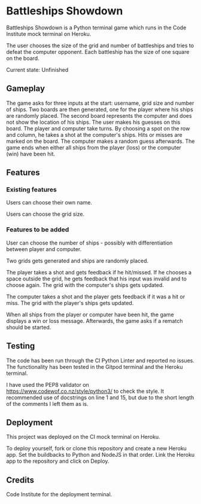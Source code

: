# Battleships Showdown

Battleships Showdown is a Python terminal game which runs in the Code Institute mock terminal on Heroku.

The user chooses the size of the grid and number of battleships and tries to defeat the computer opponent.
Each battleship has the size of one square on the board.

Current state: Unfinished

## Gameplay

The game asks for three inputs at the start: username, grid size and number of ships.
Two boards are then generated, one for the player where his ships are randomly placed.
The second board represents the computer and does not show the location of his ships. 
The user makes his guesses on this board.
The player and computer take turns. By choosing a spot on the row and column, 
he takes a shot at the computer's ships.
Hits or misses are marked on the board. The computer makes a random guess afterwards.
The game ends when either all ships from the player (loss) or the computer (win) have been hit.

## Features

### Existing features

Users can choose their own name.

Users can choose the grid size.

### Features to be added

User can choose the number of ships - possibly with differentiation between player and computer.

Two grids gets generated and ships are randomly placed.

The player takes a shot and gets feedback if he hit/missed.
If he chooses a space outside the grid, he gets feedback that his input was invalid and to choose again.
The grid with the computer's ships gets updated.

The computer takes a shot and the player gets feedback if it was a hit or miss.
The grid with the player's ships gets updated.

When all ships from the player or computer have been hit, the game displays a win or loss message.
Afterwards, the game asks if a rematch should be started.

## Testing

The code has been run through the CI Python Linter and reported no issues.
The functionality has been tested in the Gitpod terminal and the Heroku terminal.

I have used the PEP8 validator on https://www.codewof.co.nz/style/python3/ to check the style.
It recommended use of docstrings on line 1 and 15, 
but due to the short length of the comments I left them as is.

## Deployment

This project was deployed on the CI mock terminal on Heroku.

To deploy yourself, fork or clone this repository and create a new Heroku app. Set the buildbacks to Python and NodeJS in that order.
Link the Heroku app to the repository and click on Deploy.

## Credits

Code Institute for the deployment terminal.